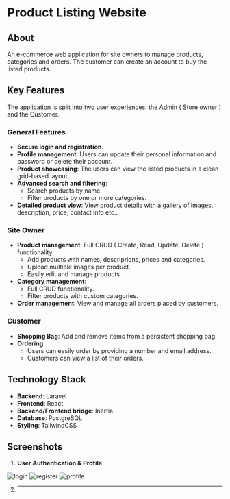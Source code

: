 # Product Listing Website
## About
An e-commerce web application for site owners to manage products, categories and orders. The customer can create an account to buy the listed products.

## Key Features
The application is split into two user experiences: the Admin ( Store owner ) and the Customer.

### General Features
- **Secure login and registration**.
- **Profile management**: Users can update their personal information and password or delete their account.
- **Product showcasing**: The users can view the listed products in a clean grid-based layout.
- **Advanced search and filtering**:
  * Search products by name.
  * Filter products by one or more categories.
- **Detailed product view**: View product details with a gallery of images, description, price, contact info etc..

### Site Owner
- **Product management**: Full CRUD ( Create, Read, Update, Delete ) functionality.
  * Add products with names, descriprions, prices and categories.
  * Upload multiple images per product.
  * Easily edit and manage products.
- **Category management**:
  * Full CRUD functionality.
  * Filter products with custom categories.
- **Order management**: View and manage all orders placed by customers.

### Customer
- **Shopping Bag**: Add and remove items from a persistent shopping bag.
- **Ordering**:
  * Users can easily order by providing a number and email address.
  * Customers can view a list of their orders.

## Technology Stack
- **Backend**: Laravel
- **Frontend**: React
- **Backend/Frontend bridge**: Inertia
- **Database**: PostgreSQL
- **Styling**: TailwindCSS

## Screenshots
1. **User Authentication & Profile**
   
![login](https://github.com/user-attachments/assets/68d76e56-0e8d-48f4-90a5-cf228688feb5)
![register](https://github.com/user-attachments/assets/833b0fdd-e7ec-4c9d-aead-33a485622b58)
![profile](https://github.com/user-attachments/assets/5d570234-c9b1-4e76-bb67-612edf6d5c4f)

2. ****
